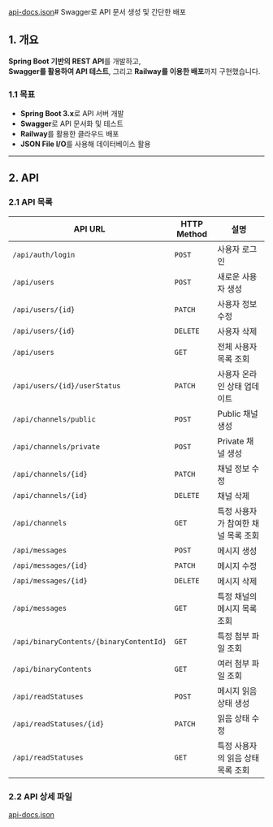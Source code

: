 [api-docs.json](https://github.com/user-attachments/files/18902245/api-docs.json)# Swagger로 API 문서 생성 및 간단한 배포

## 1. **개요**
**Spring Boot 기반의 REST API**를 개발하고,  
**Swagger를 활용하여 API 테스트**, 그리고 **Railway를 이용한 배포**까지 구현했습니다.

### **1.1 목표**
- **Spring Boot 3.x**로 API 서버 개발
- **Swagger**로 API 문서화 및 테스트
- **Railway**를 활용한 클라우드 배포
- **JSON File I/O**를 사용해 데이터베이스 활용
---

## 2. **API**
### 2.1 **API 목록**
| API URL | HTTP Method | 설명 |
|--------------|------------|---------------------|
| `/api/auth/login` | `POST` | 사용자 로그인 |
| `/api/users` | `POST` | 새로운 사용자 생성 |
| `/api/users/{id}` | `PATCH` | 사용자 정보 수정 |
| `/api/users/{id}` | `DELETE` | 사용자 삭제 |
| `/api/users` | `GET` | 전체 사용자 목록 조회 |
| `/api/users/{id}/userStatus` | `PATCH` | 사용자 온라인 상태 업데이트 |
| `/api/channels/public` | `POST` | Public 채널 생성 |
| `/api/channels/private` | `POST` | Private 채널 생성 |
| `/api/channels/{id}` | `PATCH` | 채널 정보 수정 |
| `/api/channels/{id}` | `DELETE` | 채널 삭제 |
| `/api/channels` | `GET` | 특정 사용자가 참여한 채널 목록 조회 |
| `/api/messages` | `POST` | 메시지 생성 |
| `/api/messages/{id}` | `PATCH` | 메시지 수정 |
| `/api/messages/{id}` | `DELETE` | 메시지 삭제 |
| `/api/messages` | `GET` | 특정 채널의 메시지 목록 조회 |
| `/api/binaryContents/{binaryContentId}` | `GET` | 특정 첨부 파일 조회 |
| `/api/binaryContents` | `GET` | 여러 첨부 파일 조회 |
| `/api/readStatuses` | `POST` | 메시지 읽음 상태 생성 |
| `/api/readStatuses/{id}` | `PATCH` | 읽음 상태 수정 |
| `/api/readStatuses` | `GET` | 특정 사용자의 읽음 상태 목록 조회 |

### 2.2 **API 상세 파일**

[api-docs.json](https://github.com/user-attachments/files/18902253/api-docs.json)

